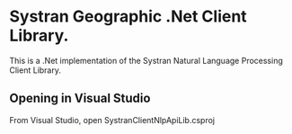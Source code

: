 ﻿Systran Geographic .Net Client Library.
===================
This is a .Net implementation of the Systran Natural Language Processing Client Library.


Opening in Visual Studio 
-------------

From Visual Studio, open SystranClientNlpApiLib.csproj
